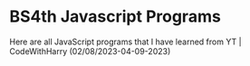 # BS4th Javascript Programs
 Here are all JavaScript programs that I have learned from YT | CodeWithHarry (02/08/2023-04-09-2023)
